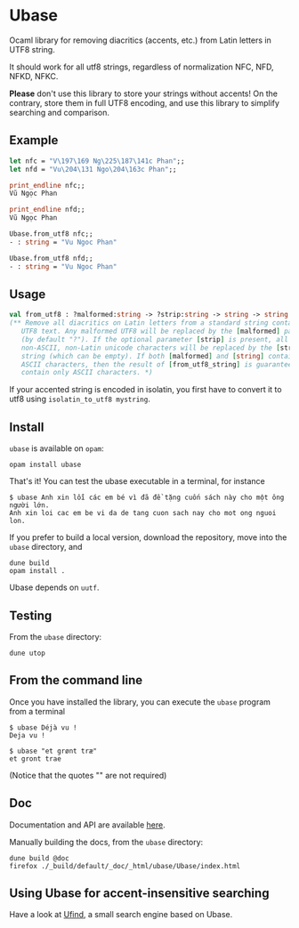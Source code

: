 # Ubase

Ocaml library for removing diacritics (accents, etc.) from Latin
letters in UTF8 string.

It should work for all utf8 strings, regardless of normalization NFC,
NFD, NFKD, NFKC.

__Please__ don't use this library to store your strings without
accents! On the contrary, store them in full UTF8 encoding, and use
this library to simplify searching and comparison.

## Example

```ocaml
let nfc = "V\197\169 Ng\225\187\141c Phan";; 
let nfd = "Vu\204\131 Ngo\204\163c Phan";;

print_endline nfc;; 
Vũ Ngọc Phan

print_endline nfd;; 
Vũ Ngọc Phan

Ubase.from_utf8 nfc;;
- : string = "Vu Ngoc Phan"

Ubase.from_utf8 nfd;; 
- : string = "Vu Ngoc Phan"
```

## Usage

```ocaml
val from_utf8 : ?malformed:string -> ?strip:string -> string -> string
(** Remove all diacritics on Latin letters from a standard string containing
   UTF8 text. Any malformed UTF8 will be replaced by the [malformed] parameter
   (by default "?"). If the optional parameter [strip] is present, all
   non-ASCII, non-Latin unicode characters will be replaced by the [strip]
   string (which can be empty). If both [malformed] and [string] contain only
   ASCII characters, then the result of [from_utf8_string] is guaranteed to
   contain only ASCII characters. *)
```

If your accented string is encoded in isolatin, you first have to
convert it to utf8 using `isolatin_to_utf8 mystring`.


## Install

`ubase` is available on `opam`:
```
opam install ubase
```
That's it! You can test the ubase executable in a terminal, for instance
```
$ ubase Anh xin lỗi các em bé vì đã đề tặng cuốn sách này cho một ông người lớn.
Anh xin loi cac em be vi da de tang cuon sach nay cho mot ong nguoi lon.

```

If you prefer to build a local version, download the repository, move
into the `ubase` directory, and

```
dune build
opam install .
```

Ubase depends on `uutf`.

## Testing

From the `ubase` directory:

```
dune utop
```

## From the command line

Once you have installed the library, you can execute the `ubase`
program from a terminal

```
$ ubase Déjà vu !
Deja vu !

$ ubase "et grønt træ"
et gront trae
```

(Notice that the quotes "" are not required)

## Doc

Documentation and API are available
[here](https://sanette.github.io/ubase/docs).

Manually building the docs, from the `ubase` directory:

```
dune build @doc
firefox ./_build/default/_doc/_html/ubase/Ubase/index.html
```

## Using Ubase for accent-insensitive searching

Have a look at [Ufind](https://github.com/sanette/ufind), a small
search engine based on Ubase.
